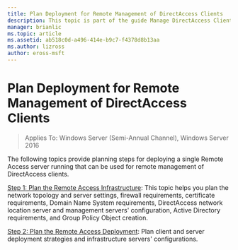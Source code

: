 ```yaml
---
title: Plan Deployment for Remote Management of DirectAccess Clients
description: This topic is part of the guide Manage DirectAccess Clients Remotely in Windows Server 2016.
manager: brianlic
ms.topic: article
ms.assetid: ab518c0d-a496-414e-b9c7-f4378d8b13aa
ms.author: lizross
author: eross-msft
---
```

# Plan Deployment for Remote Management of DirectAccess Clients

>Applies To: Windows Server (Semi-Annual Channel), Windows Server 2016

The following topics provide planning steps for deploying a single Remote Access server running that can be used for remote management of DirectAccess clients.

[Step 1: Plan the Remote Access Infrastructure](Step-1-Plan-the-Remote-Access-Infrastructure.md): This topic helps you plan the network topology and server settings, firewall requirements, certificate requirements, Domain Name System requirements, DirectAccess network location server and management servers' configuration, Active Directory requirements, and Group Policy Object creation.

[Step 2: Plan the Remote Access Deployment](Step-2-Plan-the-Remote-Access-Deployment.md): Plan client and server deployment strategies and  infrastructure servers' configurations.




